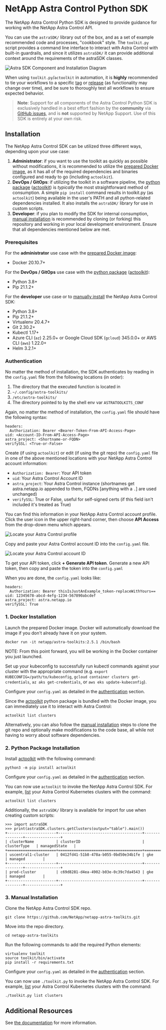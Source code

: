 # NetApp Astra Control Python SDK

The NetApp Astra Control Python SDK is designed to provide guidance for working with the NetApp Astra Control API.

You can use the `astraSDK/` library out of the box, and as a set of example recommended code and processes, "cookbook" style. The `toolkit.py` script provides a command line interface to interact with Astra Control with built-in guardrails, and since it utilizes `astraSDK/` it can provide additional context around the requirements of the astraSDK classes.

![Astra SDK Component and Installation Diagram](/docs/install/img/components-install.png)

When using `toolkit.py`/`actoolkit` in automation, it is **highly** recommended to tie your workflows to a specific [tag](https://github.com/NetApp/netapp-astra-toolkits/tags) or [release](https://pypi.org/project/actoolkit/#history) (as functionality may change over time), and be sure to thoroughly test all workflows to ensure expected behavior.

> **Note**: Support for all components of the Astra Control Python SDK is exclusively handled in a best effort fashion by the **community** via [GitHub issues](https://github.com/NetApp/netapp-astra-toolkits/issues), and is **not** supported by NetApp Support. Use of this SDK is entirely at your own risk.

## Installation

The NetApp Astra Control SDK can be utilized three different ways, depending upon your use case:

1. **Administrator**: if you want to use the toolkit as quickly as possible without modifications, it is recommended to utilize the [prepared Docker image](#1-docker-installation), as it has all of the required dependencies and binaries configured and ready to go (including `actoolkit`).
1. **DevOps / GitOps**: if utilizing the toolkit in a software pipeline, the [python package](#2-python-package-installation) ([actoolkit](https://pypi.org/project/actoolkit/)) is *typically* the most straightforward method of consumption. A simple `pip install` command results in toolkit.py (as `actoolkit`) being available in the user's PATH and all python-related dependencies installed.  It also installs the `astraSDK/` library for use in custom scripts.
1. **Developer**: if you plan to modify the SDK for internal consumption, [manual installation](#3-manual-installation) is recommended by cloning (or forking) this repository and working in your local development environment. Ensure that all dependencies mentioned below are met.

### Prerequisites

For the **administrator** use case with the [prepared Docker image](#1-docker-installation):

* Docker 20.10.7+

For the **DevOps / GitOps** use case with the [python package](#2-python-package-installation) ([actoolkit](https://pypi.org/project/actoolkit/)):

* Python 3.8+
* Pip 21.1.2+

For the **developer** use case or to [manually install](#3-manual-installation) the NetApp Astra Control SDK:

* Python 3.8+
* Pip 21.1.2+
* Virtualenv 20.4.7+
* Git 2.30.2+
* Kubectl 1.17+
* Azure CLI (`az`) 2.25.0+ or Google Cloud SDK (`gcloud`) 345.0.0+ or AWS CLI (`aws`) 1.22.0+
* Helm 3.2.1+

### Authentication

No matter the method of installation, the SDK authenticates by reading in the `config.yaml` file from the following locations (in order):

1. The directory that the executed function is located in
1. `~/.config/astra-toolkits/`
1. `/etc/astra-toolkits/`
1. The directory pointed to by the shell env var `ASTRATOOLKITS_CONF`

Again, no matter the method of installation, the `config.yaml` file should have the following syntax:

```text
headers:
  Authorization: Bearer <Bearer-Token-From-API-Access-Page>
uid: <Account-ID-From-API-Access-Page>
astra_project: <Shortname-or-FQDN>
verifySSL: <True-or-False>
```

Create (if using `actoolkit`) or edit (if using the git repo) the `config.yaml` file in one of the above mentioned locations with your NetApp Astra Control account information:

* `Authorization: Bearer`: Your API token
* `uid`: Your Astra Control Account ID
* `astra_project`: Your Astra Control instance (shortnames get astra.netapp.io appended to them, FQDNs [anything with a `.`] are used unchanged)
* `verifySSL`: True or False, useful for self-signed certs (if this field isn't included it's treated as True)

You can find this information in your NetApp Astra Control account profile. Click the user icon in the upper right-hand corner, then choose **API Access** from the drop-down menu which appears.

![Locate your Astra Control profile](/docs/install/img/astra-profile.png)

Copy and paste your Astra Control account ID into the `config.yaml` file.

![Locate your Astra Control account ID](/docs/install/img/astra-account-info.png)

To get your API token, click **+ Generate API token**. Generate a new API token, then copy and paste the token into the `config.yaml`

When you are done, the `config.yaml` looks like:

```text
headers:
  Authorization: Bearer thisIsJustAnExample_token-replaceWithYours==
uid: 12345678-abcd-4efg-1234-567890abcdef
astra_project: astra.netapp.io
verifySSL: True
```

### 1. Docker Installation

Launch the prepared Docker image. Docker will automatically download the image if you don't already have it on your system.

```text
docker run -it netapp/astra-toolkits:2.5.1 /bin/bash
```

NOTE: From this point forward, you will be working in the Docker container you just launched.

Set up your kubeconfig to successfully run kubectl commands against your cluster with the appropriate command (e.g. `export KUBECONFIG=/path/to/kubeconfig`, `gcloud container clusters get-credentials`, `az aks get-credentials`, or `aws eks update-kubeconfig`).

Configure your `config.yaml` as detailed in the [authentication](#authentication) section.

Since the [actoolkit](https://pypi.org/project/actoolkit/) python package is bundled with the Docker image, you can immediately use it to interact with Astra Control:

```text
actoolkit list clusters
```

Alternatively, you can also follow the [manual installation](#3-manual-installation) steps to clone the git repo and optionally make modifications to the code base, all while not having to worry about software dependencies.

### 2. Python Package Installation

Install [actoolkit](https://pypi.org/project/actoolkit/) with the following command:

```text
python3 -m pip install actoolkit
```

Configure your `config.yaml` as detailed in the [authentication](#authentication) section.

You can now use `actoolkit` to invoke the NetApp Astra Control SDK. For example, [list](docs/toolkit/list/README.md#clusters) your Astra Control Kubernetes clusters with the command:

```text
actoolkit list clusters
```

Additionally, the `astraSDK/` library is available for import for use when creating custom scripts:

```text
>>> import astraSDK
>>> print(astraSDK.clusters.getClusters(output="table").main())
+----------------------+--------------------------------------+---------------+----------------+
| clusterName          | clusterID                            | clusterType   | managedState   |
+======================+======================================+===============+================+
| uscentral1-cluster   | 0412fd41-51b8-478a-b055-0bd50e34b1fe | gke           | managed        |
+----------------------+--------------------------------------+---------------+----------------+
| prod-cluster         | c69d8281-d4ea-4902-b03e-0c39c7da4543 | gke           | managed        |
+----------------------+--------------------------------------+---------------+----------------+
```

### 3. Manual Installation

Clone the NetApp Astra Control SDK repo.

```text
git clone https://github.com/NetApp/netapp-astra-toolkits.git
```

Move into the repo directory.

```text
cd netapp-astra-toolkits
```

Run the following commands to add the required Python elements:

```text
virtualenv toolkit
source toolkit/bin/activate
pip install -r requirements.txt
```

Configure your `config.yaml` as detailed in the [authentication](#authentication) section.

You can now use `./toolkit.py` to invoke the NetApp Astra Control SDK. For example, [list](docs/toolkit/list/README.md#clusters) your Astra Control Kubernetes clusters with the command:

```text
./toolkit.py list clusters
```

## Additional Resources

See [the documentation](/docs) for more information.
